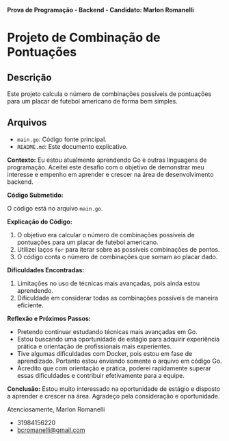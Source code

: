 **Prova de Programação - Backend - Candidato: Marlon Romanelli**

# Projeto de Combinação de Pontuações

## Descrição
Este projeto calcula o número de combinações possíveis de pontuações para um placar de futebol americano de forma bem simples.

## Arquivos
- `main.go`: Código fonte principal.
- `README.md`: Este documento explicativo.

**Contexto:**
Eu estou atualmente aprendendo Go e outras linguagens de programação. Aceitei este desafio com o objetivo de demonstrar meu interesse e empenho em aprender e crescer na área de desenvolvimento backend.

**Código Submetido:**

O código está no arquivo `main.go`.

**Explicação do Código:**
1. O objetivo era calcular o número de combinações possíveis de pontuações para um placar de futebol americano.
2. Utilizei laços `for` para iterar sobre as possíveis combinações de pontos.
3. O código conta o número de combinações que somam ao placar dado.

**Dificuldades Encontradas:**
1. Limitações no uso de técnicas mais avançadas, pois ainda estou aprendendo.
2. Dificuldade em considerar todas as combinações possíveis de maneira eficiente.

**Reflexão e Próximos Passos:**
- Pretendo continuar estudando técnicas mais avançadas em Go.
- Estou buscando uma oportunidade de estágio para adquirir experiência prática e orientação de profissionais mais experientes.
- Tive algumas dificuldades com Docker, pois estou em fase de aprendizado. Portanto estou enviando somente o arquivo em código Go.
- Acredito que com orientação e prática, poderei rapidamente superar essas dificuldades e contribuir efetivamente para a equipe.

**Conclusão:**
Estou muito interessado na oportunidade de estágio e disposto a aprender e crescer na área. Agradeço pela consideração e oportunidade.

Atenciosamente,
Marlon Romanelli
- 31984156220
- bcromanelli@gmail.com
